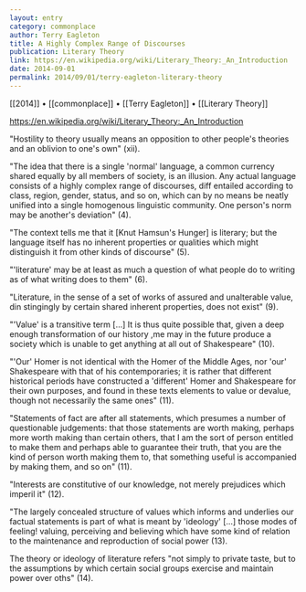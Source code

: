 ```yaml
---
layout: entry
category: commonplace
author: Terry Eagleton
title: A Highly Complex Range of Discourses
publication: Literary Theory
link: https://en.wikipedia.org/wiki/Literary_Theory:_An_Introduction
date: 2014-09-01
permalink: 2014/09/01/terry-eagleton-literary-theory
---
```


[[2014]] • [[commonplace]] • [[Terry Eagleton]] • [[Literary Theory]]

https://en.wikipedia.org/wiki/Literary_Theory:_An_Introduction

"Hostility to theory usually means an opposition to other people's theories and an oblivion to one's own" (xii).

"The idea that there is a single 'normal' language, a common currency shared equally by all members of society, is an illusion. Any actual language consists of a highly complex range of discourses, diff entailed according to class, region, gender, status, and so on, which can by no means be neatly unified into a single homogenous linguistic community. One person's norm may be another's deviation" (4).

"The context tells me that it [Knut Hamsun's Hunger] is literary; but the language itself has no inherent properties or qualities which might distinguish it from other kinds of discourse" (5).

"'literature' may be at least as much a question of what people do to writing as of what writing does to them" (6).

"Literature, in the sense of a set of works of assured and unalterable value, din stingingly by certain shared inherent properties, does not exist" (9).

"'Value' is a transitive term [...] It is thus quite possible that, given a deep enough transformation of our history ,me may in the future produce a society which is unable to get anything at all out of Shakespeare" (10).

"'Our' Homer is not identical with the Homer of the Middle Ages, nor 'our' Shakespeare with that of his contemporaries; it is rather that different historical periods have constructed a 'different' Homer and Shakespeare for their own purposes, and found in these texts elements to value or devalue, though not necessarily the same ones" (11).

"Statements of fact are after all statements, which presumes a number of questionable judgements: that those statements are worth making, perhaps more worth making than certain others, that I am the sort of person entitled to make them and perhaps able to guarantee their truth, that you are the kind of person worth making them to, that something useful is accompanied by making them, and so on" (11).

"Interests are constitutive of our knowledge, not merely prejudices which imperil it" (12).

"The largely concealed structure of values which informs and underlies our factual statements is part of what is meant by 'ideology' [...] those modes of feeling! valuing, perceiving and believing which have some kind of relation to the maintenance and reproduction of social power (13).

The theory or ideology of literature refers "not simply to private taste, but to the assumptions by which certain social groups exercise and maintain power over oths" (14).


